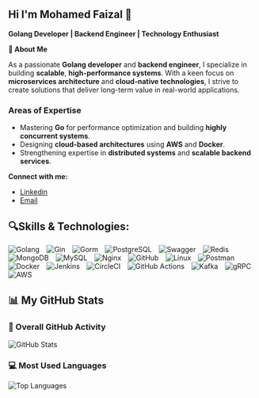 ## Hi I'm Mohamed Faizal 👋

**Golang Developer | Backend Engineer | Technology Enthusiast**


**🚀 About Me**

  As a passionate **Golang developer** and **backend engineer**, I specialize in building **scalable**, **high-performance systems**. With a keen focus on **microservices architecture** and **cloud-native technologies**, I strive to create solutions that deliver long-term value in real-world applications.


### **Areas of Expertise**
- Mastering **Go** for performance optimization and building **highly concurrent systems**.
- Designing **cloud-based architectures** using **AWS** and **Docker**.
- Strengthening expertise in **distributed systems** and **scalable backend services**.

**Connect with me:**
- [Linkedin](https://www.linkedin.com/in/mohamed-faizal-0a0331242?utm_source=share&utm_campaign=share_via&utm_content=profile&utm_medium=android_app)
- [Email](mailto:faizalmohamed910@gmail.com)

## 🔍Skills & Technologies:
<p align="left">
  <a href="https://golang.org/" target="_blank" style="text-decoration: none; display: inline-block; margin-right: 10px;">
    <img src="https://img.shields.io/badge/Golang-00ADD8?style=for-the-badge&logo=go&logoColor=white" alt="Golang"/>
  </a>
  <a href="https://gin-gonic.com/" target="_blank" style="text-decoration: none; display: inline-block; margin-right: 10px;">
    <img src="https://img.shields.io/badge/Gin-00ADD8?style=for-the-badge&logo=go&logoColor=white" alt="Gin"/>
  </a>
  <a href="https://gorm.io/" target="_blank" style="text-decoration: none; display: inline-block; margin-right: 10px;">
    <img src="https://img.shields.io/badge/Gorm-71992e?style=for-the-badge&logo=gorm&logoColor=white" alt="Gorm"/>
  </a>
  <a href="https://www.postgresql.org/" target="_blank" style="text-decoration: none; display: inline-block; margin-right: 10px;">
    <img src="https://img.shields.io/badge/PostgreSQL-316192?style=for-the-badge&logo=postgresql&logoColor=white" alt="PostgreSQL"/>
  </a>
  <a href="https://swagger.io/" target="_blank" style="text-decoration: none; display: inline-block; margin-right: 10px;">
    <img src="https://img.shields.io/badge/Swagger-85EA2D?style=for-the-badge&logo=swagger&logoColor=black" alt="Swagger"/>
  </a>
  <a href="https://redis.io/" target="_blank" style="text-decoration: none; display: inline-block; margin-right: 10px;">
    <img src="https://img.shields.io/badge/Redis-DC382D?style=for-the-badge&logo=redis&logoColor=white" alt="Redis"/>
  </a>
  <a href="https://www.mongodb.com/" target="_blank" style="text-decoration: none; display: inline-block; margin-right: 10px;">
       <img src="https://img.shields.io/badge/MongoDB-4ea94b?style=for-the-badge&logo=mongodb&logoColor=white" alt="MongoDB"/>
   </a>
   <a href="https://www.mysql.com/" target="_blank" style="text-decoration: none; display: inline-block; margin-right: 10px;">
       <img src="https://img.shields.io/badge/MySQL-00758f?style=for-the-badge&logo=mysql&logoColor=white" alt="MySQL"/>
   </a>
  <a href="https://nginx.org/" target="_blank" style="text-decoration: none; display: inline-block; margin-right: 10px;">
    <img src="https://img.shields.io/badge/Nginx-009639?style=for-the-badge&logo=nginx&logoColor=white" alt="Nginx"/>
  </a>
  <a href="https://github.com/" target="_blank" style="text-decoration: none; display: inline-block; margin-right: 10px;">
    <img src="https://img.shields.io/badge/GitHub-181717?style=for-the-badge&logo=github&logoColor=white" alt="GitHub"/>
  </a>
  <a href="https://www.linux.org/" target="_blank" style="text-decoration: none; display: inline-block; margin-right: 10px;">
    <img src="https://img.shields.io/badge/Linux-FCC624?style=for-the-badge&logo=linux&logoColor=black" alt="Linux"/>
  </a>
  <a href="https://www.postman.com/" target="_blank" style="text-decoration: none; display: inline-block; margin-right: 10px;">
    <img src="https://img.shields.io/badge/Postman-FF6C37?style=for-the-badge&logo=postman&logoColor=white" alt="Postman"/>
  </a>
  <a href="https://www.docker.com/" target="_blank" style="text-decoration: none; display: inline-block; margin-right: 10px;">
    <img src="https://img.shields.io/badge/Docker-2496ED?style=for-the-badge&logo=docker&logoColor=white" alt="Docker"/>
  </a>
  <a href="https://www.jenkins.io/" target="_blank" style="text-decoration: none; display: inline-block; margin-right: 10px;">
    <img src="https://img.shields.io/badge/Jenkins-D24939?style=for-the-badge&logo=jenkins&logoColor=white" alt="Jenkins"/>
  </a>
  <a href="https://circleci.com/" target="_blank" style="text-decoration: none; display: inline-block; margin-right: 10px;">
    <img src="https://img.shields.io/badge/CircleCI-000000?style=for-the-badge&logo=circleci&logoColor=white" alt="CircleCI"/>
  </a>
  <a href="https://github.com/actions" target="_blank" style="text-decoration: none; display: inline-block; margin-right: 10px;">
    <img src="https://img.shields.io/badge/GitHub_Actions-2088FF?style=for-the-badge&logo=github-actions&logoColor=white" alt="GitHub Actions"/>
  </a>
  <a href="https://kafka.apache.org/" target="_blank" style="text-decoration: none; display: inline-block; margin-right: 10px;">
    <img src="https://img.shields.io/badge/Apache_Kafka-231F20?style=for-the-badge&logo=apache-kafka&logoColor=white" alt="Kafka"/>
  </a>
  <a href="https://grpc.io/" target="_blank" style="text-decoration: none; display: inline-block; margin-right: 10px;">
    <img src="https://img.shields.io/badge/gRPC-7A0D0D?style=for-the-badge&logo=grpc&logoColor=white" alt="gRPC"/>
  </a>
  <a href="https://aws.amazon.com/" target="_blank" style="text-decoration: none; display: inline-block; margin-right: 10px;">
    <img src="https://img.shields.io/badge/AWS-232F3E?style=for-the-badge&logo=amazonaws&logoColor=white" alt="AWS"/>
  </a>
</p>

## 📊 My GitHub Stats  

### 🚀 Overall GitHub Activity  
![GitHub Stats](https://github-readme-stats.vercel.app/api?username=MohamedFaizalA&show_icons=true&include_all_commits=true&count_private=true&theme=radical)  


### 💻 Most Used Languages  
![Top Languages](https://github-readme-stats.vercel.app/api/top-langs/?username=MohamedFaizalA&layout=compact&theme=tokyonight)   


